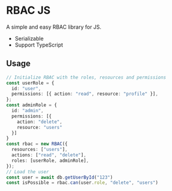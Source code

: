 # RBAC JS
A simple and easy RBAC library for JS.

- Serializable
- Support TypeScript

## Usage
```ts
// Initialize RBAC with the roles, resources and permissions
const userRole = {
  id: "user",
  permissions: [{ action: "read", resource: "profile" }],
};
const adminRole = {
  id: "admin",
  permissions: [{
    action: "delete",
    resource: "users"
  }]
}
const rbac = new RBAC({
  resources: ["users"],
  actions: ["read", "delete"],
  roles: [userRole, adminRole],
});
// Load the user
const user = await db.getUserById("123")
const isPossible = rbac.can(user.role, "delete", "users")
```
